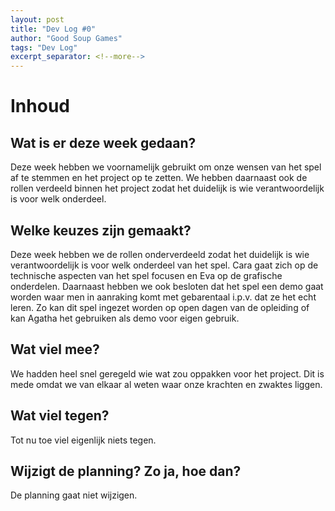 ```yaml
---
layout: post
title: "Dev Log #0"
author: "Good Soup Games"
tags: "Dev Log"
excerpt_separator: <!--more-->
---
```


# Inhoud
## Wat is er deze week gedaan?
Deze week hebben we voornamelijk gebruikt om onze wensen van het spel af te stemmen en het project op te zetten. We hebben daarnaast ook de rollen verdeeld binnen het project zodat het duidelijk is wie verantwoordelijk is voor welk onderdeel.

## Welke keuzes zijn gemaakt?
Deze week hebben we de rollen onderverdeeld zodat het duidelijk is wie verantwoordelijk is voor welk onderdeel van het spel. Cara gaat zich op de technische aspecten van het spel focusen en Eva op de grafische onderdelen. Daarnaast hebben we ook besloten dat het spel een demo gaat worden waar men in aanraking komt met gebarentaal i.p.v. dat ze het echt leren. Zo kan dit spel ingezet worden op open dagen van de opleiding of kan Agatha het gebruiken als demo voor eigen gebruik.

## Wat viel mee?
We hadden heel snel geregeld wie wat zou oppakken voor het project. Dit is mede omdat we van elkaar al weten waar onze krachten en zwaktes liggen.

## Wat viel tegen?
Tot nu toe viel eigenlijk niets tegen.

## Wijzigt de planning? Zo ja, hoe dan?
De planning gaat niet wijzigen.